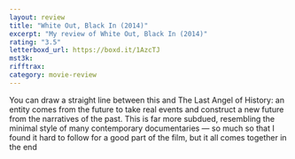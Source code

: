 ```yaml
---
layout: review
title: "White Out, Black In (2014)"
excerpt: "My review of White Out, Black In (2014)"
rating: "3.5"
letterboxd_url: https://boxd.it/1AzcTJ
mst3k:
rifftrax:
category: movie-review
---
```


You can draw a straight line between this and The Last Angel of History: an entity comes from the future to take real events and construct a new future from the narratives of the past. This is far more subdued, resembling the minimal style of many contemporary documentaries — so much so that I found it hard to follow for a good part of the film, but it all comes together in the end
